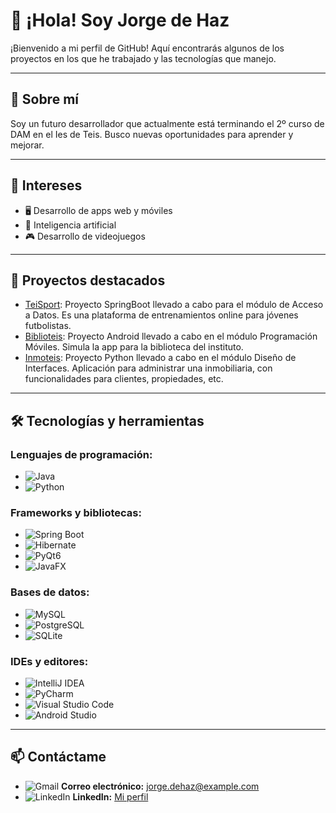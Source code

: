 # 👋 ¡Hola! Soy Jorge de Haz

¡Bienvenido a mi perfil de GitHub! Aquí encontrarás algunos de los proyectos en los que he trabajado y las tecnologías que manejo.

---

## 🚀 Sobre mí
Soy un futuro desarrollador que actualmente está terminando el 2º curso de DAM en el Ies de Teis. Busco nuevas oportunidades para aprender y mejorar. 

---

## 🎯 Intereses 

- 🖥️ Desarrollo de apps web y móviles  
- 🤖 Inteligencia artificial  
- 🎮 Desarrollo de videojuegos  

---

## 🌟 Proyectos destacados
- [TeiSport](https://github.com/CGAInstitution/proyectoud4-t3isport): Proyecto SpringBoot llevado a cabo para el módulo de Acceso a Datos. Es una plataforma de entrenamientos online para jóvenes futbolistas.
- [Biblioteis](https://github.com/Jorgedehaz/BiblioTeisJDH): Proyecto Android llevado a cabo en el módulo Programación Móviles. Simula la app para la biblioteca del instituto.
- [Inmoteis](https://github.com/Jorgedehaz/DI): Proyecto Python llevado a cabo en el módulo Diseño de Interfaces. Aplicación para administrar una inmobiliaria, con funcionalidades para clientes, propiedades, etc.

---

## 🛠️ Tecnologías y herramientas

### Lenguajes de programación:
- ![Java](https://img.shields.io/badge/Java-%23ED8B00.svg?style=flat&logo=java&logoColor=white)
- ![Python](https://img.shields.io/badge/Python-%233776AB.svg?style=flat&logo=python&logoColor=white)


### Frameworks y bibliotecas:
- ![Spring Boot](https://img.shields.io/badge/Spring%20Boot-%236DB33F.svg?style=flat&logo=spring-boot&logoColor=white) 
- ![Hibernate](https://img.shields.io/badge/Hibernate-%23323330.svg?style=flat&logo=hibernate&logoColor=white) 
- ![PyQt6](https://img.shields.io/badge/PyQt6-%234B8BBE.svg?style=flat&logo=qt&logoColor=white) 
- ![JavaFX](https://img.shields.io/badge/JavaFX-%23FFFFFF.svg?style=flat&logo=java&logoColor=black) 

### Bases de datos:
- ![MySQL](https://img.shields.io/badge/MySQL-%234479A1.svg?style=flat&logo=mysql&logoColor=white)
- ![PostgreSQL](https://img.shields.io/badge/PostgreSQL-%23336791.svg?style=flat&logo=postgresql&logoColor=white) 
- ![SQLite](https://img.shields.io/badge/SQLite-%23003B57.svg?style=flat&logo=sqlite&logoColor=white) 

### IDEs y editores:
- ![IntelliJ IDEA](https://img.shields.io/badge/IntelliJ%20IDEA-%23000000.svg?style=flat&logo=intellij-idea&logoColor=white)
- ![PyCharm](https://img.shields.io/badge/PyCharm-%23000000.svg?style=flat&logo=pycharm&logoColor=white) 
- ![Visual Studio Code](https://img.shields.io/badge/Visual%20Studio%20Code-%230078D7.svg?style=flat&logo=visual-studio-code&logoColor=white) 
- ![Android Studio](https://img.shields.io/badge/Android%20Studio-%233DDC84.svg?style=flat&logo=android-studio&logoColor=white) 

---

## 📫 Contáctame
- ![Gmail](https://img.shields.io/badge/Gmail-D14836.svg?style=flat&logo=gmail&logoColor=white) **Correo electrónico:** [jorge.dehaz@example.com](mailto:jorge.dehaz@example.com)
- ![LinkedIn](https://img.shields.io/badge/LinkedIn-0077B5.svg?style=flat&logo=linkedin&logoColor=white) **LinkedIn:** [Mi perfil](https://linkedin.com/in/jorge-de-haz)
